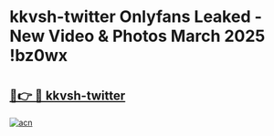# kkvsh-twitter Onlyfans Leaked - New Video & Photos March 2025 !bz0wx

# <h2><a href="https://g6jwae.iuczelnia.edu.pl?title=kkvsh-twitter&ref=bz0wx">🔗👉 🔴 kkvsh-twitter</a></h2>

[![acn](https://github.com/user-attachments/assets/0f9c940e-d8b0-45ae-aac7-cd30a18b3e1c)](https://g6jwae.iuczelnia.edu.pl?title=kkvsh-twitter&ref=bz0wx)


